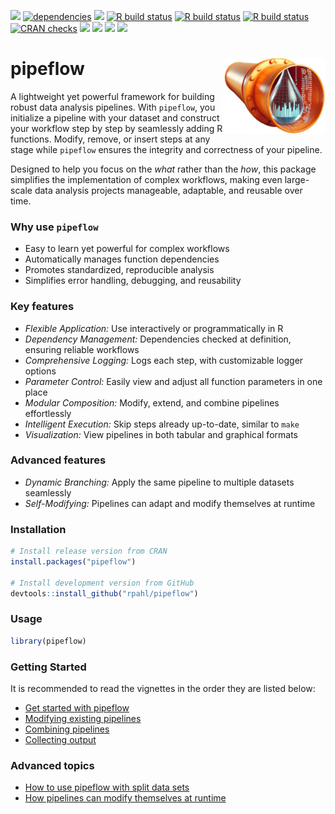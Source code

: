 
<!-- README.md is generated from README.Rmd. Please edit that file -->

<!-- badges: start -->

[![](https://www.r-pkg.org/badges/version/pipeflow)](https://cran.r-project.org/package=pipeflow)
[![dependencies](https://tinyverse.netlify.app/badge/pipeflow)](https://CRAN.R-project.org/package=pipeflow)
[![](https://codecov.io/gh/rpahl/pipeflow/branch/main/graph/badge.svg)](https://app.codecov.io/gh/rpahl/pipeflow)
[![R build
status](https://github.com/rpahl/pipeflow/workflows/R-CMD-check/badge.svg)](https://github.com/rpahl/pipeflow/actions)
[![R build
status](https://github.com/rpahl/pipeflow/workflows/test-coverage/badge.svg)](https://github.com/rpahl/pipeflow/actions)
[![R build
status](https://github.com/rpahl/pipeflow/workflows/lint/badge.svg)](https://github.com/rpahl/pipeflow/actions)
[![CRAN
checks](https://badges.cranchecks.info/summary/pipeflow.svg)](https://cran.r-project.org/web/checks/check_results_pipeflow.html)
[![](http://cranlogs.r-pkg.org/badges/last-month/pipeflow)](https://cran.r-project.org/package=pipeflow)
[![](http://cranlogs.r-pkg.org/badges/grand-total/pipeflow)](https://cran.r-project.org/package=pipeflow)
[![](https://img.shields.io/github/last-commit/rpahl/pipeflow.svg)](https://github.com/rpahl/pipeflow/commits/main)
[![](https://img.shields.io/badge/lifecycle-experimental-orange.svg)](https://lifecycle.r-lib.org/articles/stages.html#experimental)

<!-- badges: end -->

# pipeflow <img src="man/figures/logo.png" alt="logo" align="right" width="163" height="121"/>

A lightweight yet powerful framework for building robust data analysis
pipelines. With `pipeflow`, you initialize a pipeline with your dataset
and construct your workflow step by step by seamlessly adding R
functions. Modify, remove, or insert steps at any stage while `pipeflow`
ensures the integrity and correctness of your pipeline.

Designed to help you focus on the *what* rather than the *how*, this
package simplifies the implementation of complex workflows, making even
large-scale data analysis projects manageable, adaptable, and reusable
over time.

### Why use `pipeflow`

- Easy to learn yet powerful for complex workflows
- Automatically manages function dependencies
- Promotes standardized, reproducible analysis
- Simplifies error handling, debugging, and reusability

### Key features

- *Flexible Application:* Use interactively or programmatically in R
- *Dependency Management:* Dependencies checked at definition, ensuring
  reliable workflows
- *Comprehensive Logging:* Logs each step, with customizable logger
  options
- *Parameter Control:* Easily view and adjust all function parameters in
  one place
- *Modular Composition:* Modify, extend, and combine pipelines
  effortlessly
- *Intelligent Execution:* Skip steps already up-to-date, similar to
  `make`
- *Visualization:* View pipelines in both tabular and graphical formats

### Advanced features

- *Dynamic Branching:* Apply the same pipeline to multiple datasets
  seamlessly
- *Self-Modifying:* Pipelines can adapt and modify themselves at runtime

### Installation

``` r
# Install release version from CRAN
install.packages("pipeflow")

# Install development version from GitHub
devtools::install_github("rpahl/pipeflow")
```

### Usage

``` r
library(pipeflow)
```

### Getting Started

It is recommended to read the vignettes in the order they are listed
below:

- [Get started with
  pipeflow](https://rpahl.github.io/pipeflow/articles/v01-get-started.html)
- [Modifying existing
  pipelines](https://rpahl.github.io/pipeflow/articles/v02-modify-pipeline.html)
- [Combining
  pipelines](https://rpahl.github.io/pipeflow/articles/v03-combine-pipelines.html)
- [Collecting
  output](https://rpahl.github.io/pipeflow/articles/v04-collect-output.html)

### Advanced topics

- [How to use pipeflow with split data
  sets](https://rpahl.github.io/pipeflow/articles/v05-split-and-combine.html)
- [How pipelines can modify themselves at
  runtime](https://rpahl.github.io/pipeflow/articles/v06-self-modify-pipeline.html)
